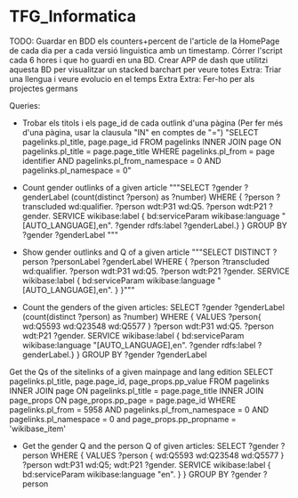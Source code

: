 # TFG_Informatica
TODO:
Guardar en BDD els counters+percent de l'article de la HomePage de cada dia per a cada versió linguistica amb un timestamp.
Córrer l'script cada 6 hores i que ho guardi en una BD.
Crear APP de dash que utilitzi aquesta BD per visualitzar un stacked barchart per veure totes
Extra: Triar una llengua i veure evolucio en el temps
Extra Extra: Fer-ho per als projectes germans


Queries:
- Trobar els titols i els page_id de cada outlink d'una pàgina (Per fer més d'una pàgina, usar la clausula "IN" en comptes de "=")
"SELECT pagelinks.pl_title, page.page_id 
FROM pagelinks 
INNER JOIN page ON pagelinks.pl_title = page.page_title
WHERE pagelinks.pl_from = page identifier AND pagelinks.pl_from_namespace = 0 AND pagelinks.pl_namespace = 0"

- Count gender outlinks of a given article
 """SELECT ?gender ?genderLabel (count(distinct ?person) as ?number) 
   WHERE
   {
     ?person ?transcluded wd:qualifier.
     ?person wdt:P31 wd:Q5.
     ?person wdt:P21 ?gender.
     SERVICE wikibase:label { bd:serviceParam wikibase:language "[AUTO_LANGUAGE],en".
   ?gender rdfs:label ?genderLabel.}
   }
   GROUP BY  ?gender ?genderLabel """
   

- Show gender outlinks and Q of a given article
"""SELECT DISTINCT ?person ?personLabel  ?genderLabel 
   WHERE
   {
     ?person ?transcluded wd:qualifier.
     ?person wdt:P31 wd:Q5.
     ?person wdt:P21 ?gender.
     SERVICE wikibase:label { bd:serviceParam wikibase:language "[AUTO_LANGUAGE],en". }
   }"""
   
- Count the genders of the given articles:
SELECT ?gender ?genderLabel (count(distinct ?person) as ?number)
WHERE { 
  VALUES ?person{
  wd:Q5593
  wd:Q23548
  wd:Q5577
} 
     ?person wdt:P31 wd:Q5.
     ?person wdt:P21 ?gender.
     SERVICE wikibase:label { bd:serviceParam wikibase:language "[AUTO_LANGUAGE],en".
   ?gender rdfs:label ?genderLabel.}
   }
   GROUP BY  ?gender ?genderLabel

Get the Qs of the sitelinks of a given mainpage and lang edition
SELECT pagelinks.pl_title, page.page_id, page_props.pp_value
FROM pagelinks 
INNER JOIN page ON pagelinks.pl_title = page.page_title
INNER JOIN page_props ON page_props.pp_page = page.page_id
WHERE pagelinks.pl_from = 5958  AND pagelinks.pl_from_namespace = 0 AND pagelinks.pl_namespace = 0 and page_props.pp_propname = 'wikibase_item'

- Get the gender Q and the person Q of given articles:
SELECT ?gender ?person WHERE {
  VALUES ?person {
    wd:Q5593
    wd:Q23548
    wd:Q5577
  }
  ?person wdt:P31 wd:Q5;
    wdt:P21 ?gender.
  SERVICE wikibase:label {
    bd:serviceParam wikibase:language "en".
  }
}
GROUP BY ?gender ?person
